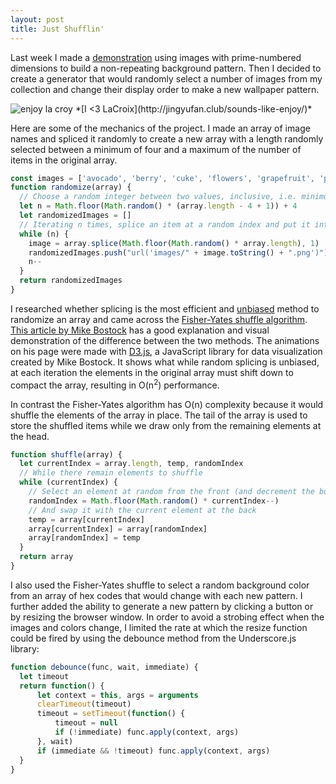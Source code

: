 ```yaml
---
layout: post
title: Just Shufflin'
---
```

Last week I made a [demonstration](http://jingyufan.club/sounds-like-enjoy/) using images with prime-numbered dimensions to build a non-repeating background pattern. Then I decided to create a generator that would randomly select a number of images from my collection and change their display order to make a new wallpaper pattern.

<img class="lazy-image" data-src="/blog/images/lacroy.jpg" alt="enjoy la croy">
*[I <3 LaCroix](http://jingyufan.club/sounds-like-enjoy/)*

Here are some of the mechanics of the project. I made an array of image names and spliced it randomly to create a new array with a length randomly selected between a minimum of four and a maximum of the number of items in the original array.
```js
const images = ['avocado', 'berry', 'cuke', 'flowers', 'grapefruit', 'peony', 'plain', 'pomelo', 'tangerine']
function randomize(array) {
  // Choose a random integer between two values, inclusive, i.e. minimum of 4 and maximum of number of items in original array: Math.floor(Math.random() * (max - min + 1)) + min
  let n = Math.floor(Math.random() * (array.length - 4 + 1)) + 4
  let randomizedImages = []
  // Iterating n times, splice an item at a random index and put it into a new array
  while (n) {
    image = array.splice(Math.floor(Math.random() * array.length), 1)
    randomizedImages.push("url('images/" + image.toString() + ".png')")
    n--
  }
  return randomizedImages
}
```
I researched whether splicing is the most efficient and [unbiased](https://bost.ocks.org/mike/shuffle/compare.html) method to randomize an array and came across the [Fisher-Yates shuffle algorithm](https://en.wikipedia.org/wiki/Fisher%E2%80%93Yates_shuffle). [This article by Mike Bostock](https://bost.ocks.org/mike/shuffle/) has a good explanation and visual demonstration of the difference between the two methods. The animations on his page were made with [D3.js](https://d3js.org/), a JavaScript library for data visualization created by Mike Bostock. It shows what while random splicing is unbiased, at each iteration the elements in the original array must shift down to compact the array, resulting in O(n<sup>2</sup>) performance.

In contrast the Fisher-Yates algorithm has O(n) complexity because it would shuffle the elements of the array in place. The tail of the array is used to store the shuffled items while we draw only from the remaining elements at the head.
```js
function shuffle(array) {
  let currentIndex = array.length, temp, randomIndex
  // While there remain elements to shuffle
  while (currentIndex) {
    // Select an element at random from the front (and decrement the bound between shuffled and untouched items)
    randomIndex = Math.floor(Math.random() * currentIndex--)
    // And swap it with the current element at the back
    temp = array[currentIndex]
    array[currentIndex] = array[randomIndex]
    array[randomIndex] = temp
  }
  return array
}
```
I also used the Fisher-Yates shuffle to select a random background color from an array of hex codes that would change with each new pattern. I further added the ability to generate a new pattern by clicking a button or by resizing the browser window. In order to avoid a strobing effect when the images and colors change, I limited the rate at which the resize function could be fired by using the debounce method from the Underscore.js library:
```js
function debounce(func, wait, immediate) {
  let timeout
  return function() {
      let context = this, args = arguments
      clearTimeout(timeout)
      timeout = setTimeout(function() {
          timeout = null
          if (!immediate) func.apply(context, args)
      }, wait)
      if (immediate && !timeout) func.apply(context, args)
  }
}
```

